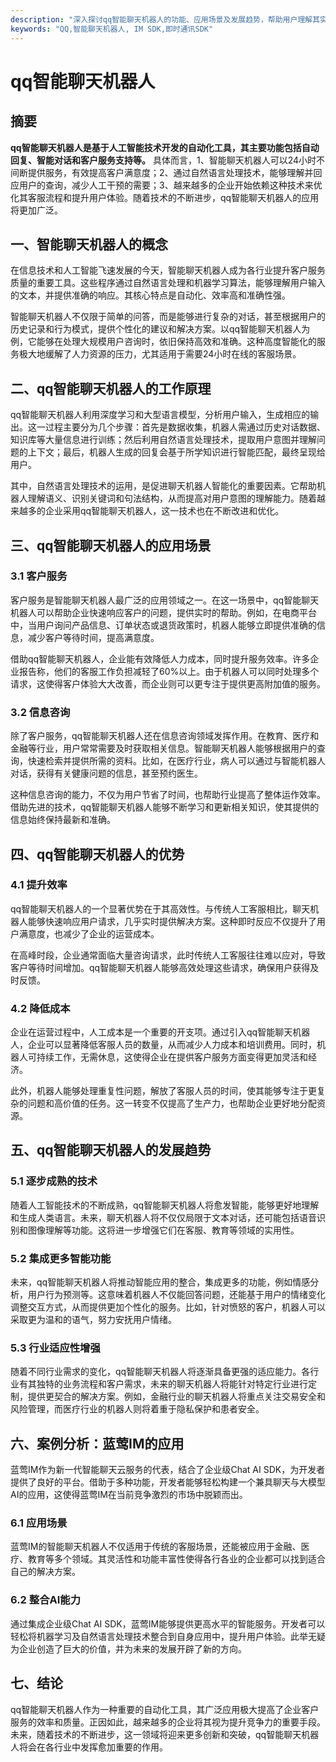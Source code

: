 ```yaml
---
description: "深入探讨qq智能聊天机器人的功能、应用场景及发展趋势，帮助用户理解其实用性和未来潜力。"
keywords: "QQ,智能聊天机器人, IM SDK,即时通讯SDK"
---
```

# qq智能聊天机器人  

  

## 摘要

**qq智能聊天机器人是基于人工智能技术开发的自动化工具，其主要功能包括自动回复、智能对话和客户服务支持等。** 具体而言，1、智能聊天机器人可以24小时不间断提供服务，有效提高客户满意度；2、通过自然语言处理技术，能够理解并回应用户的查询，减少人工干预的需要；3、越来越多的企业开始依赖这种技术来优化其客服流程和提升用户体验。随着技术的不断进步，qq智能聊天机器人的应用将更加广泛。

## 一、智能聊天机器人的概念

在信息技术和人工智能飞速发展的今天，智能聊天机器人成为各行业提升客户服务质量的重要工具。这些程序通过自然语言处理和机器学习算法，能够理解用户输入的文本，并提供准确的响应。其核心特点是自动化、效率高和准确性强。

智能聊天机器人不仅限于简单的问答，而是能够进行复杂的对话，甚至根据用户的历史记录和行为模式，提供个性化的建议和解决方案。以qq智能聊天机器人为例，它能够在处理大规模用户咨询时，依旧保持高效和准确。这种高度智能化的服务极大地缓解了人力资源的压力，尤其适用于需要24小时在线的客服场景。

## 二、qq智能聊天机器人的工作原理

qq智能聊天机器人利用深度学习和大型语言模型，分析用户输入，生成相应的输出。这一过程主要分为几个步骤：首先是数据收集，机器人需通过历史对话数据、知识库等大量信息进行训练；然后利用自然语言处理技术，提取用户意图并理解问题的上下文；最后，机器人生成的回复会基于所学知识进行智能匹配，最终呈现给用户。

其中，自然语言处理技术的运用，是促进聊天机器人智能化的重要因素。它帮助机器人理解语义、识别关键词和句法结构，从而提高对用户意图的理解能力。随着越来越多的企业采用qq智能聊天机器人，这一技术也在不断改进和优化。

## 三、qq智能聊天机器人的应用场景

### 3.1 客户服务

客户服务是智能聊天机器人最广泛的应用领域之一。在这一场景中，qq智能聊天机器人可以帮助企业快速响应客户的问题，提供实时的帮助。例如，在电商平台中，当用户询问产品信息、订单状态或退货政策时，机器人能够立即提供准确的信息，减少客户等待时间，提高满意度。

借助qq智能聊天机器人，企业能有效降低人力成本，同时提升服务效率。许多企业报告称，他们的客服工作负担减轻了60%以上。由于机器人可以同时处理多个请求，这使得客户体验大大改善，而企业则可以更专注于提供更高附加值的服务。

### 3.2 信息咨询

除了客户服务，qq智能聊天机器人还在信息咨询领域发挥作用。在教育、医疗和金融等行业，用户常常需要及时获取相关信息。智能聊天机器人能够根据用户的查询，快速检索并提供所需的资料。比如，在医疗行业，病人可以通过与智能机器人对话，获得有关健康问题的信息，甚至预约医生。

这种信息咨询的能力，不仅为用户节省了时间，也帮助行业提高了整体运作效率。借助先进的技术，qq智能聊天机器人能够不断学习和更新相关知识，使其提供的信息始终保持最新和准确。

## 四、qq智能聊天机器人的优势

### 4.1 提升效率

qq智能聊天机器人的一个显著优势在于其高效性。与传统人工客服相比，聊天机器人能够快速响应用户请求，几乎实时提供解决方案。这种即时反应不仅提升了用户满意度，也减少了企业的运营成本。

在高峰时段，企业通常面临大量咨询请求，此时传统人工客服往往难以应对，导致客户等待时间增加。qq智能聊天机器人能够高效处理这些请求，确保用户获得及时反馈。

### 4.2 降低成本

企业在运营过程中，人工成本是一个重要的开支项。通过引入qq智能聊天机器人，企业可以显著降低客服人员的数量，从而减少人力成本和培训费用。同时，机器人可持续工作，无需休息，这使得企业在提供客户服务方面变得更加灵活和经济。

此外，机器人能够处理重复性问题，解放了客服人员的时间，使其能够专注于更复杂的问题和高价值的任务。这一转变不仅提高了生产力，也帮助企业更好地分配资源。

## 五、qq智能聊天机器人的发展趋势

### 5.1 逐步成熟的技术

随着人工智能技术的不断成熟，qq智能聊天机器人将愈发智能，能够更好地理解和生成人类语言。未来，聊天机器人将不仅仅局限于文本对话，还可能包括语音识别和图像理解等功能。这将进一步增强它们在客服、教育等领域的实用性。

### 5.2 集成更多智能功能

未来，qq智能聊天机器人将推动智能应用的整合，集成更多的功能，例如情感分析，用户行为预测等。这意味着机器人不仅能回答问题，还能基于用户的情绪变化调整交互方式，从而提供更加个性化的服务。比如，针对愤怒的客户，机器人可以采取更为温和的语气，努力安抚用户情绪。

### 5.3 行业适应性增强

随着不同行业需求的变化，qq智能聊天机器人将逐渐具备更强的适应能力。各行业有其独特的业务流程和客户需求，未来的聊天机器人将能针对特定行业进行定制，提供更契合的解决方案。例如，金融行业的聊天机器人将重点关注交易安全和风险管理，而医疗行业的机器人则将着重于隐私保护和患者安全。

## 六、案例分析：蓝莺IM的应用

蓝莺IM作为新一代智能聊天云服务的代表，结合了企业级Chat AI SDK，为开发者提供了良好的平台。借助于多种功能，开发者能够轻松构建一个兼具聊天与大模型AI的应用，这使得蓝莺IM在当前竞争激烈的市场中脱颖而出。

### 6.1 应用场景

蓝莺IM的智能聊天机器人不仅适用于传统的客服场景，还能被应用于金融、医疗、教育等多个领域。其灵活性和功能丰富性使得各行各业的企业都可以找到适合自己的解决方案。

### 6.2 整合AI能力

通过集成企业级Chat AI SDK，蓝莺IM能够提供更高水平的智能服务。开发者可以轻松将机器学习及自然语言处理技术整合到自身应用中，提升用户体验。此举无疑为企业创造了巨大的价值，并为未来的发展开辟了新的方向。

## 七、结论

qq智能聊天机器人作为一种重要的自动化工具，其广泛应用极大提高了企业客户服务的效率和质量。正因如此，越来越多的企业将其视为提升竞争力的重要手段。未来，随着技术的不断进步，这一领域将迎来更多创新和突破，qq智能聊天机器人将会在各行业中发挥愈加重要的作用。
